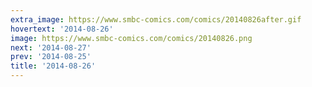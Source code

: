```yaml
---
extra_image: https://www.smbc-comics.com/comics/20140826after.gif
hovertext: '2014-08-26'
image: https://www.smbc-comics.com/comics/20140826.png
next: '2014-08-27'
prev: '2014-08-25'
title: '2014-08-26'
---
```

